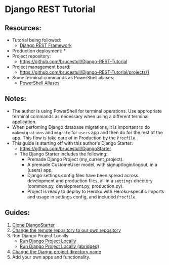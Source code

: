# Django REST Tutorial

## Resources:
* Tutorial being followed:
    * [Django REST Framework](https://www.django-rest-framework.org/tutorial/quickstart/)
* Production deployment:
    * 
* Project repository:
    * https://github.com/brucestull/Django-REST-Tutorial
* Project management board:
    * https://github.com/brucestull/Django-REST-Tutorial/projects/1
* Some terminal commands as PowerShell aliases:
    * [PowerShell Aliases](notes/powershell_aliases.md)

## Notes:
* The author is using PowerShell for terminal operations. Use appropriate terminal commands as necessary when using a different terminal application.
* When perfoming Django database migrations, it is important to do `makemigrations` and `migrate` for `users` app and then do for the rest of the app. This flow is take care of in Production by the `Procfile`.
* This guide is starting off with this author's Django Starter:
    * https://github.com/brucestull/DjangoStarter
    * The Django Starter includes the following:
        * Premade Django Project (my_current_project).
        * A premade CustomeUser model, with signup/login/logout, in a (users) app.
        * Django settings config files have been spread across development and production files, all in a `settings` directory (common.py, development.py, production.py).
        * Project is ready to deploy to Heroku with Heroku-specific imports and usage in settings config, and included `Procfile`.
  
## Guides:
1. [Clone DjangoStarter](notes/clone_repository.md)
1. [Change the remote repository to our own repository](notes/change_remote_repository.md)
1. Run Django Project Locally
    * [Run Django Project Locally](notes/run_django_project_locally.md)
    * [Run Django Project Locally (abridged)](notes/run_django_project_locally_abridged.md)
1. [Change the Django project directory name](notes/change_django_project_directory_name.md)
1. Add your own apps and functionality.
